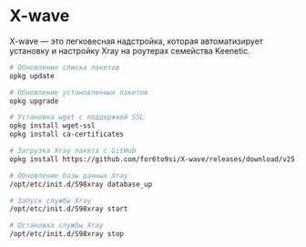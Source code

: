 # X-wave
X-wave — это легковесная надстройка, которая автоматизирует установку и настройку Xray на роутерах семейства Keenetic.


```bash
# Обновление списка пакетов
opkg update

# Обновление установленных пакетов
opkg upgrade

# Установка wget с поддержкой SSL
opkg install wget-ssl
opkg install ca-certificates

# Загрузка Xray пакета с GitHub
opkg install https://github.com/for6to9si/X-wave/releases/download/v25.10.15/xray_25.10.15_mips32le.ipk

# Обновление базы данных Xray
/opt/etc/init.d/S98xray database_up

# Запуск службы Xray
/opt/etc/init.d/S98xray start

# Остановка службы Xray
/opt/etc/init.d/S98xray stop